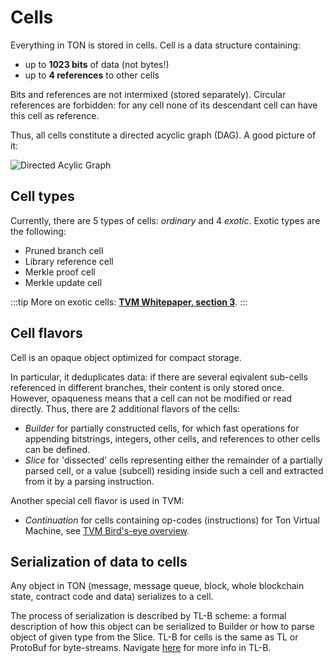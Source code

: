 # Cells

Everything in TON is stored in cells. Cell is a data structure containing:

- up to **1023 bits**  of data (not bytes!)
- up to **4 references** to other cells

Bits and references are not intermixed (stored separately). Circular references are forbidden: for any cell none of its descendant cell can have this cell as reference.

Thus, all cells constitute a directed acyclic graph (DAG). A good picture of it:

![Directed Acylic Graph](/img/docs/dag.png)

## Cell types

Currently, there are 5 types of cells: _ordinary_ and 4 _exotic_.
Exotic types are the following:
* Pruned branch cell
* Library reference cell
* Merkle proof cell
* Merkle update cell

:::tip
More on exotic cells: [**TVM Whitepaper, section 3**](https://ton.org/tvm.pdf).
:::

## Cell flavors

Cell is an opaque object optimized for compact storage.

In particular, it deduplicates data: if there are several eqivalent sub-cells referenced in different branches, their content is only stored once. However, opaqueness means that a cell can not be modified or read directly. Thus, there are 2 additional flavors of the cells:
* _Builder_ for partially constructed cells, for which fast operations for appending bitstrings, integers, other cells, and references to other cells can be defined.
* _Slice_ for 'dissected' cells representing either the remainder of a partially parsed cell, or a value (subcell) residing inside such a cell and extracted from it by a parsing instruction.

Another special cell flavor is used in TVM:

* _Continuation_  for cells containing op-codes (instructions) for Ton Virtual Machine, see [TVM Bird's-eye overview](/develop/smart-contracts/tvm_overview.md).

## Serialization of data to cells

Any object in TON (message, message queue, block, whole blockchain state, contract code and data) serializes to a cell.

The process of serialization is described by TL-B scheme: a formal description of how this object can be serialized to Builder or how to parse object of given type from the Slice.
TL-B for cells is the same as TL or ProtoBuf for byte-streams.
Navigate [here](/develop/smart-contracts/overviews/TL-B.md) for more info in TL-B.
